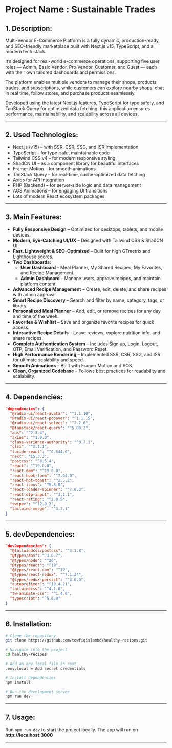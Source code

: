 # Project Name : Sustainable Trades

## 1. Description:

Multi-Vendor E-Commerce Platform is a fully dynamic, production-ready, and SEO-friendly marketplace built with Next.js v15, TypeScript, and a modern tech stack.

It’s designed for real-world e-commerce operations, supporting five user roles — Admin, Basic Vendor, Pro Vendor, Customer, and Guest — each with their own tailored dashboards and permissions.

The platform enables multiple vendors to manage their shops, products, trades, and subscriptions, while customers can explore nearby shops, chat in real time, follow stores, and purchase products seamlessly.

Developed using the latest Next.js features, TypeScript for type safety, and TanStack Query for optimized data fetching, this application ensures performance, maintainability, and scalability across all devices.

---

## 2. Used Technologies:

- Next.js (v15) – with SSR, CSR, SSG, and ISR implementation
- TypeScript – for type-safe, maintainable code
- Tailwind CSS v4 – for modern responsive styling
- ShadCN UI – as a component library for beautiful interfaces
- Framer Motion – for smooth animations
- TanStack Query – for real-time, cache-optimized data fetching
- Axios for API Integration
- PHP (Backend) – for server-side logic and data management
- AOS Animations – for engaging UI transitions
- Lots of modern React ecosystem packages

---

## 3. Main Features:

- **Fully Responsive Design** – Optimized for desktops, tablets, and mobile
  devices.
- **Modern, Eye-Catching UI/UX** – Designed with Tailwind CSS & ShadCN UI.
- **Fast, Lightweight & SEO-Optimized** – Built for high GTmetrix and Lighthouse
  scores.
- **Two Dashboards:**
  - **User Dashboard** - Meal Planner, My Shared Recipes, My Favorites, and
    Recipe Management.
  - **Admin Dashboard** - Manage users, approve recipes, and maintain platform
    content.
- **Advanced Recipe Management** – Create, edit, delete, and share recipes with
  admin approval.
- **Smart Recipe Discovery** – Search and filter by name, category, tags, or
  library.
- **Personalized Meal Planner** – Add, edit, or remove recipes for any day and
  time of the week.
- **Favorites & Wishlist** – Save and organize favorite recipes for quick
  access.
- **Interactive Recipe Details** – Leave reviews, explore nutrition info, and
  share recipes.
- **Complete Authentication System** – Includes Sign up, Login, Logout, OTP,
  Email Verification, and Password Reset.
- **High Performance Rendering** – Implemented SSR, CSR, SSG, and ISR for
  ultimate scalability and speed.
- **Smooth Animations** – Built with Framer Motion and AOS.
- **Clean, Organized Codebase** – Follows best practices for readability and
  scalability.

---

## 4. Dependencies:

```json
"dependencies": {
  "@radix-ui/react-avatar": "^1.1.10",
  "@radix-ui/react-popover": "^1.1.15",
  "@radix-ui/react-select": "^2.2.6",
  "@tanstack/react-query": "^5.80.2",
  "aos": "^2.3.4",
  "axios": "^1.9.0",
  "class-variance-authority": "^0.7.1",
  "clsx": "^2.1.1",
  "lucide-react": "^0.544.0",
  "next": "15.3.3",
  "postcss": "^8.5.4",
  "react": "^19.0.0",
  "react-dom": "^19.0.0",
  "react-hook-form": "^7.64.0",
  "react-hot-toast": "^2.5.2",
  "react-icons": "^5.5.0",
  "react-loader-spinner": "^7.0.3",
  "react-otp-input": "^3.1.1",
  "react-rating": "^2.0.5",
  "swiper": "^12.0.2",
  "tailwind-merge": "^3.3.1"
}
```

---

## 5. devDependencies:

```json
"devDependencies": {
  "@tailwindcss/postcss": "^4.1.8",
  "@types/aos": "^3.0.7",
  "@types/node": "^20",
  "@types/react": "^19",
  "@types/react-dom": "^19",
  "@types/react-redux": "^7.1.34",
  "@types/redux-persist": "^4.0.0",
  "autoprefixer": "^10.4.21",
  "tailwindcss": "^4.1.8",
  "tw-animate-css": "^1.4.0",
  "typescript": "^5.0.0"
}
```

---

## 6. Installation:

```bash
# Clone the repository
git clone https://github.com/towfiqislambd/healthy-recipes.git

# Navigate into the project
cd healthy-recipes

# Add an env.local file in root
.env.local = Add secret credentials

# Install dependencies
npm install

# Run the development server
npm run dev
```

---

## 7. Usage:

Run `npm run dev` to start the project locally. The app will run on
**http://localhost:3000**

---

